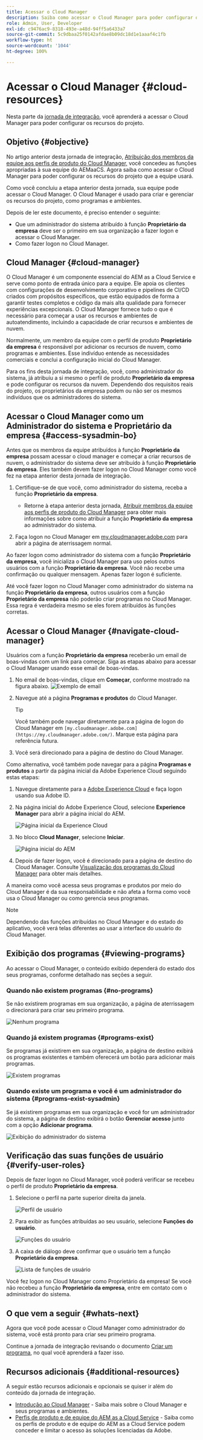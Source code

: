 ```yaml
---
title: Acessar o Cloud Manager
description: Saiba como acessar o Cloud Manager para poder configurar os recursos do projeto.
role: Admin, User, Developer
exl-id: c9476ac9-8318-493e-a48d-94ff5a6433a7
source-git-commit: 5c9dbaa25f0142afdae8b09dc18d1e1aaaf4c1fb
workflow-type: ht
source-wordcount: '1044'
ht-degree: 100%

---
```


# Acessar o Cloud Manager {#cloud-resources}

Nesta parte da [jornada de integração](overview.md), você aprenderá a acessar o Cloud Manager para poder configurar os recursos do projeto.

## Objetivo {#objective}

No artigo anterior desta jornada de integração, [Atribuição dos membros da equipe aos perfis de produto do Cloud Manager,](assign-profiles-cloud-manager.md) você concedeu as funções apropriadas à sua equipe do AEMaaCS. Agora saiba como acessar o Cloud Manager para poder configurar os recursos do projeto que a equipe usará.

Como você concluiu a etapa anterior desta jornada, sua equipe pode acessar o Cloud Manager. O Cloud Manager é usado para criar e gerenciar os recursos do projeto, como programas e ambientes.

Depois de ler este documento, é preciso entender o seguinte:

* Que um administrador do sistema atribuído à função **Proprietário da empresa** deve ser o primeiro em sua organização a fazer logon e acessar o Cloud Manager.
* Como fazer logon no Cloud Manager.

## Cloud Manager {#cloud-manager}

O Cloud Manager é um componente essencial do AEM as a Cloud Service e serve como ponto de entrada único para a equipe. Ele apoia os clientes com configurações de desenvolvimento corporativo e pipelines de CI/CD criados com propósitos específicos, que estão equipados de forma a garantir testes completos e código da mais alta qualidade para fornecer experiências excepcionais. O Cloud Manager fornece tudo o que é necessário para começar a usar os recursos e ambientes de autoatendimento, incluindo a capacidade de criar recursos e ambientes de nuvem.

Normalmente, um membro da equipe com o perfil de produto **Proprietário da empresa** é responsável por adicionar os recursos de nuvem, como programas e ambientes. Esse indivíduo entende as necessidades comerciais e conclui a configuração inicial do Cloud Manager.

Para os fins desta jornada de integração, você, como administrador do sistema, já atribuiu a si mesmo o perfil de produto **Proprietário da empresa** e pode configurar os recursos da nuvem. Dependendo dos requisitos reais do projeto, os proprietários da empresa podem ou não ser os mesmos indivíduos que os administradores do sistema.

## Acessar o Cloud Manager como um Administrador do sistema e Proprietário da empresa {#access-sysadmin-bo}

Antes que os membros da equipe atribuídos à função **Proprietário da empresa** possam acessar o cloud manager e começar a criar recursos de nuvem, o administrador do sistema deve ser atribuído à função **Proprietário da empresa**. Eles também devem fazer logon no Cloud Manager como você fez na etapa anterior desta jornada de integração.

1. Certifique-se de que você, como administrador do sistema, receba a função **Proprietário da empresa**.

   * Retorne à etapa anterior desta jornada, [Atribuir membros da equipe aos perfis de produto do Cloud Manager](assign-profiles-cloud-manager.md) para obter mais informações sobre como atribuir a função **Proprietário da empresa** ao administrador do sistema.

1. Faça logon no Cloud Manager em [my.cloudmanager.adobe.com](https://my.cloudmanager.adobe.com/) para abrir a página de aterrissagem normal.

Ao fazer logon como administrador do sistema com a função **Proprietário da empresa**, você inicializa o Cloud Manager para uso pelos outros usuários com a função **Proprietário da empresa**. Você não recebe uma confirmação ou qualquer mensagem. Apenas fazer logon é suficiente.

Até você fazer logon no Cloud Manager como administrador do sistema na função **Proprietário da empresa**, outros usuários com a função **Proprietário da empresa** não poderão criar programas no Cloud Manager. Essa regra é verdadeira mesmo se eles forem atribuídos às funções corretas.

## Acessar o Cloud Manager {#navigate-cloud-manager}

Usuários com a função **Proprietário da empresa** receberão um email de boas-vindas com um link para começar. Siga as etapas abaixo para acessar o Cloud Manager usando esse email de boas-vindas.

1. No email de boas-vindas, clique em **Começar**, conforme mostrado na figura abaixo.
   ![Exemplo de email](/help/journey-onboarding/assets/get-started-email.png)

1. Navegue até a página **Programas e produtos** do Cloud Manager.

   >[!TIP]
   >
   >Você também pode navegar diretamente para a página de logon do Cloud Manager em `[my.cloudmanager.adobe.com](https://my.cloudmanager.adobe.com/)`. Marque esta página para referência futura.

1. Você será direcionado para a página de destino do Cloud Manager.

Como alternativa, você também pode navegar para a página **Programas e produtos** a partir da página inicial da Adobe Experience Cloud seguindo estas etapas:

1. Navegue diretamente para a [Adobe Experience Cloud](https://experience.adobe.com) e faça logon usando sua Adobe ID.

1. Na página inicial do Adobe Experience Cloud, selecione **Experience Manager** para abrir a página inicial do AEM.

   ![Página inicial da Experience Cloud](/help/journey-onboarding/assets/setup-resources2.png)

1. No bloco **Cloud Manager**, selecione **Iniciar**.

   ![Página inicial do AEM](/help/journey-onboarding/assets/setup-resources3.png)

1. Depois de fazer logon, você é direcionado para a página de destino do Cloud Manager. Consulte [Visualização dos programas do Cloud Manager](#viewing-programs) para obter mais detalhes.

A maneira como você acessa seus programas e produtos por meio do Cloud Manager é da sua responsabilidade e não afeta a forma como você usa o Cloud Manager ou como gerencia seus programas.

>[!NOTE]
>
>Dependendo das funções atribuídas no Cloud Manager e do estado do aplicativo, você verá telas diferentes ao usar a interface do usuário do Cloud Manager.

## Exibição dos programas {#viewing-programs}

Ao acessar o Cloud Manager, o conteúdo exibido dependerá do estado dos seus programas, conforme detalhado nas seções a seguir.

### Quando não existem programas {#no-programs}

Se não existirem programas em sua organização, a página de aterrissagem o direcionará para criar seu primeiro programa.

![Nenhum programa](/help/implementing/cloud-manager/getting-access-to-aem-in-cloud/assets/first_timelogin0.png)

### Quando já existem programas {#programs-exist}

Se programas já existirem em sua organização, a página de destino exibirá os programas existentes e também oferecerá um botão para adicionar mais programas.

![Existem programas](/help/implementing/cloud-manager/getting-access-to-aem-in-cloud/assets/first_timelogin1.png)

### Quando existe um programa e você é um administrador do sistema {#programs-exist-sysadmin}

Se já existirem programas em sua organização e você for um administrador do sistema, a página de destino exibirá o botão **Gerenciar acesso** junto com a opção **Adicionar programa**.

![Exibição do administrador do sistema](/help/implementing/cloud-manager/getting-access-to-aem-in-cloud/assets/admin-console-4.png)

## Verificação das suas funções de usuário {#verify-user-roles}

Depois de fazer logon no Cloud Manager, você poderá verificar se recebeu o perfil de produto **Proprietário da empresa**.

1. Selecione o perfil na parte superior direita da janela.

   ![Perfil de usuário](/help/journey-onboarding/assets/setup-resources5.png)

1. Para exibir as funções atribuídas ao seu usuário, selecione **Funções do usuário**.

   ![Funções do usuário](/help/journey-onboarding/assets/setup-resources6.png)

1. A caixa de diálogo deve confirmar que o usuário tem a função **Proprietário da empresa**.

   ![Lista de funções de usuário](/help/journey-onboarding/assets/setup-resources7.png)

Você fez logon no Cloud Manager como Proprietário da empresa! Se você não recebeu a função **Proprietário da empresa**, entre em contato com o administrador do sistema.

## O que vem a seguir {#whats-next}

Agora que você pode acessar o Cloud Manager como administrador do sistema, você está pronto para criar seu primeiro programa.

Continue a jornada de integração revisando o documento [Criar um programa](create-program.md), no qual você aprenderá a fazer isso.

## Recursos adicionais {#additional-resources}

A seguir estão recursos adicionais e opcionais se quiser ir além do conteúdo da jornada de integração.

* [Introdução ao Cloud Manager](/help/onboarding/cloud-manager-introduction.md) -
Saiba mais sobre o Cloud Manager e seus programas e ambientes.
* [Perfis de produto e de equipe do AEM as a Cloud Service](/help/onboarding/aem-cs-team-product-profiles.md) - Saiba como os perfis de produto e de equipe do AEM as a Cloud Service podem conceder e limitar o acesso às soluções licenciadas da Adobe.
<!-- ERROR: Not Found (HTTP error 404) * [AEM Champion Tips and Tricks - Cloud Manager UI](https://experienceleague.adobe.com/docs/experience-manager-learn/cloud-service/expert-resources/aem-champions/cloud-manager-ui.md) - Watch this video for an overview of Cloud Manager's UI from an AEM champion. -->
